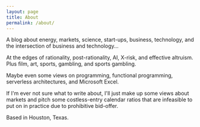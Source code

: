 ```yaml
---
layout: page
title: About
permalink: /about/
---
```


A blog about energy, markets, science, start-ups, business, technology, and the intersection of business and technology...

At the edges of rationality, post-rationality, AI, X-risk, and effective altruism. Plus film, art, sports, gambling, and sports gambling.

Maybe even some views on programming, functional programming, serverless architectures, and Microsoft Excel.

If I'm ever not sure what to write about, I'll just make up some views about markets and pitch some costless-entry calendar ratios that are infeasible to put on in practice due to prohibitive bid-offer.

Based in Houston, Texas.